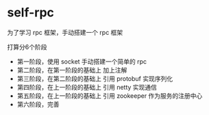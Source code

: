 # self-rpc

为了学习 rpc 框架，手动搭建一个 rpc 框架

打算分6个阶段
* 第一阶段，使用 socket 手动搭建一个简单的 rpc 
* 第二阶段，在第一阶段的基础上 加上注解
* 第三阶段，在第二阶段的基础上 引用 protobuf 实现序列化
* 第四阶段，在上一阶段的基础上 引用 netty 实现通信
* 第五阶段，在上一阶段的基础上 引用 zookeeper 作为服务的注册中心
* 第六阶段，完善


